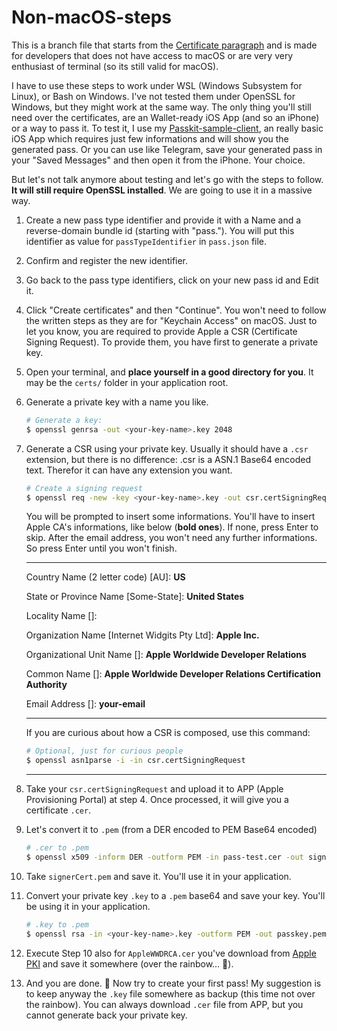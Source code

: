 # Non-macOS-steps

This is a branch file that starts from the [Certificate paragraph](./README.md#certificates) and is made for developers that does not have access to macOS or are very very enthusiast of terminal (so its still valid for macOS).

I have to use these steps to work under WSL (Windows Subsystem for Linux), or Bash on Windows. I've not tested them under OpenSSL for Windows, but they might work at the same way. The only thing you'll still need over the certificates, are an Wallet-ready iOS App (and so an iPhone) or a way to pass it.
To test it, I use my [Passkit-sample-client](https://github.com/alexandercerutti/passkit-sample-client), an really basic iOS App which requires just few informations and will show you the generated pass. Or you can use like Telegram, save your generated pass in your "Saved Messages" and then open it from the iPhone. Your choice.

But let's not talk anymore about testing and let's go with the steps to follow. **It will still require OpenSSL installed**. We are going to use it in a massive way.


1. Create a new pass type identifier and provide it with a Name and a reverse-domain bundle id (starting with "pass."). You will put this identifier as value for `passTypeIdentifier` in `pass.json` file.

2. Confirm and register the new identifier.

3. Go back to the pass type identifiers, click on your new pass id and Edit it.

4. Click "Create certificates" and then "Continue". You won't need to follow the written steps as they are for "Keychain Access" on macOS. Just to let you know, you are required to provide Apple a CSR (Certificate Signing Request). To provide them, you have first to generate a private key.

5. Open your terminal, and **place yourself in a good directory for you**. It may be the `certs/` folder in your application root.

6. Generate a private key with a name you like.

	```sh
	# Generate a key:
	$ openssl genrsa -out <your-key-name>.key 2048
	```

7. Generate a CSR using your private key. Usually it should have a `.csr` extension, but there is no difference: .csr is a ASN.1 Base64 encoded text. Therefor it can have any extension you want.

	```sh
	# Create a signing request
	$ openssl req -new -key <your-key-name>.key -out csr.certSigningRequest
	```

	You will be prompted to insert some informations. You'll have to insert Apple CA's informations, like below (**bold ones**). If none, press Enter to skip. After the email address, you won't need any further informations. So press Enter until you won't finish.

	<hr>

	Country Name (2 letter code) [AU]: **US**

	State or Province Name [Some-State]: **United States**

	Locality Name []:

	Organization Name [Internet Widgits Pty Ltd]: **Apple Inc.**

	Organizational Unit Name []: **Apple Worldwide Developer Relations**

	Common Name []: **Apple Worldwide Developer Relations Certification Authority**

	Email Address []: **your-email**

	<hr>

	If you are curious about how a CSR is composed, use this command:

	```sh
	# Optional, just for curious people
	$ openssl asn1parse -i -in csr.certSigningRequest
	```
	<hr>

8. Take your `csr.certSigningRequest` and upload it to APP (Apple Provisioning Portal) at step 4. Once processed, it will give you a certificate `.cer`.

9. Let's convert it to `.pem` (from a DER encoded to PEM Base64 encoded)

	```sh
	# .cer to .pem
	$ openssl x509 -inform DER -outform PEM -in pass-test.cer -out signerCert.pem
	```

10. Take `signerCert.pem` and save it. You'll use it in your application.

11. Convert your private key `.key` to a `.pem` base64 and save your key. You'll be using it in your application.

	```sh
	# .key to .pem
	$ openssl rsa -in <your-key-name>.key -outform PEM -out passkey.pem
	```

12. Execute Step 10 also for `AppleWWDRCA.cer` you've download from [Apple PKI](https://www.apple.com/certificateauthority/) and save it somewhere (over the rainbow... 🌈).

13. And you are done. 🎉 Now try to create your first pass! My suggestion is to keep anyway the `.key` file somewhere as backup (this time not over the rainbow). You can always download `.cer` file from APP, but you cannot generate back your private key.
